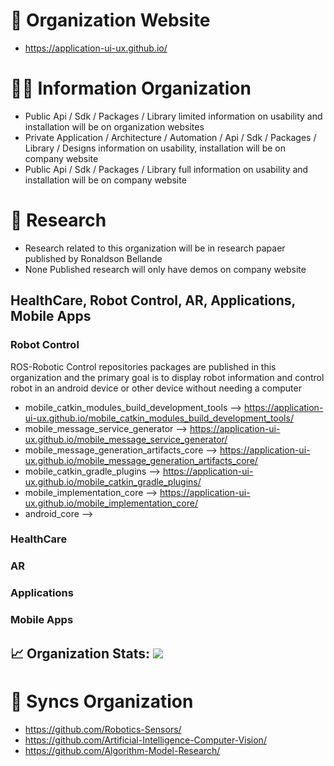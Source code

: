 # 🧙 Organization Website
- https://application-ui-ux.github.io/

# 🙋‍♀️ Information Organization
- Public Api / Sdk / Packages / Library limited information on usability and installation will be on organization websites
- Private Application / Architecture / Automation / Api / Sdk / Packages / Library / Designs information on usability, installation will be on company website
- Public Api / Sdk / Packages / Library full information on usability and installation will be on company website


# 🌈 Research
- Research related to this organization will be in research papaer published by Ronaldson Bellande
- None Published research will only have demos on company website


## HealthCare, Robot Control, AR, Applications, Mobile Apps


### Robot Control

ROS-Robotic Control repositories packages are published in this organization and the primary goal is to display robot information and control robot in an android device or other device without needing a computer

- mobile_catkin_modules_build_development_tools  -->  https://application-ui-ux.github.io/mobile_catkin_modules_build_development_tools/
- mobile_message_service_generator  -->  https://application-ui-ux.github.io/mobile_message_service_generator/
- mobile_message_generation_artifacts_core  -->  https://application-ui-ux.github.io/mobile_message_generation_artifacts_core/
- mobile_catkin_gradle_plugins  -->  https://application-ui-ux.github.io/mobile_catkin_gradle_plugins/
- mobile_implementation_core --> https://application-ui-ux.github.io/mobile_implementation_core/
- android_core -->


### HealthCare


### AR


### Applications


### Mobile Apps

## 📈 Organization Stats: <a href="https://github.com/Application-UI-UX"> <img src="https://komarev.com/ghpvc/?username=Application-UI-UX&label=Profile+Views&color=2e8b57&style=flat" /></a>



# 🍿 Syncs Organization 

- https://github.com/Robotics-Sensors/
- https://github.com/Artificial-Intelligence-Computer-Vision/
- https://github.com/Algorithm-Model-Research/


<!--
**Here are some ideas to get you started:**

🙋‍♀️ A short introduction - what is your organization all about?
🌈 Contribution guidelines - how can the community get involved?
👩‍💻 Useful resources - where can the community find your docs? Is there anything else the community should know?
🍿 Fun facts - what does your team eat for breakfast?
🧙 Remember, you can do mighty things with the power of [Markdown](https://docs.github.com/github/writing-on-github/getting-started-with-writing-and-formatting-on-github/basic-writing-and-formatting-syntax)
-->
